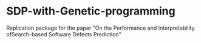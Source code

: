 # SDP-with-Genetic-programming
Replication package for the paper "On the Performance and Interpretability ofSearch-based Software Defects Prediction"
